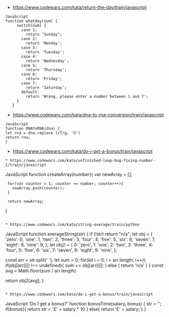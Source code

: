 * https://www.codewars.com/kata/return-the-day/train/javascript
```
JavaScript
function whatday(num) { 
     switch(num) {
       case 1:
         return "Sunday";
       case 2:
         return 'Monday';
       case 3:
         return 'Tuesday';
       case 4:
         return 'Wednesday';
       case 5:
         return 'Thursday';
       case 6:
         return 'Friday';
       case 7:
         return 'Saturday';
       default:
         return 'Wrong, please enter a number between 1 and 7';
     }
   }

```
* https://www.codewars.com/kata/dna-to-rna-conversion/train/javascript
```
JavaScript
function DNAtoRNA(dna) {
let rna = dna.replace (/T/g, 'U')
return rna;
}
``` 
* https://www.codewars.com/kata/do-i-get-a-bonus/train/javascript
```
* https://www.codewars.com/kata/unfinished-loop-bug-fixing-number-1/train/javascript
```
JavaScript
function createArray(number){
     var newArray = [];
     
     for(var counter = 1; counter <= number; counter++){
       newArray.push(counter);
     }
     
     return newArray;
   }
```

* https://www.codewars.com/kata/string-average/train/python

``` 
JavaScript
function averageString(str) {
if (!str) return "n/a";
  let obj = {
  'zero': 0,
  'one': 1,
  'two': 2,
  'three': 3,
  'four': 4,
  'five': 5,
  'six': 6,
  'seven': 7,
  'eight': 8,
  'nine': 9,
  };
  let obj2 = {
  0: 'zero',
  1: 'one',
  2: 'two',
  3: 'three',
  4: 'four',
  5: 'five',
  6: 'six',
  7: 'seven',
  8: 'eight',
  9: 'nine',
  };
  
  const arr = str.split(' ');
  let sum = 0;
  for(let i = 0; i < arr.length; i++){
    if(obj[arr[i]] !== undefined){
      sum += obj[arr[i]]; 
    } else {
      return 'n/a'
      }
  }
  const avg = Math.floor(sum / arr.length)
  
  return obj2[avg];
}
```

* https://www.codewars.com/kata/do-i-get-a-bonus/train/javascript

```
JavaScript
'Do I get a bonus?'
function bonusTime(salary, bonus) {
str = '';
  if(bonus){
    return str = '£' + salary * 10
  } else{
    return '£' + salary;
  }
}
```